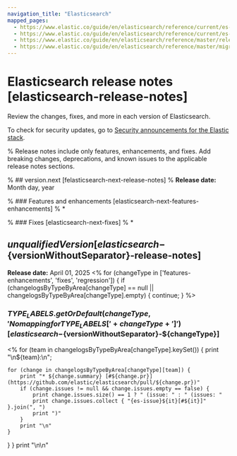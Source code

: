```yaml
---
navigation_title: "Elasticsearch"
mapped_pages:
  - https://www.elastic.co/guide/en/elasticsearch/reference/current/es-connectors-release-notes.html
  - https://www.elastic.co/guide/en/elasticsearch/reference/current/es-release-notes.html
  - https://www.elastic.co/guide/en/elasticsearch/reference/master/release-notes-${unqualifiedVersion}.html
  - https://www.elastic.co/guide/en/elasticsearch/reference/master/migrating-${version.major}.${version.minor}.html
---
```


# Elasticsearch release notes [elasticsearch-release-notes]

Review the changes, fixes, and more in each version of Elasticsearch.

To check for security updates, go to [Security announcements for the Elastic stack](https://discuss.elastic.co/c/announcements/security-announcements/31).

% Release notes include only features, enhancements, and fixes. Add breaking changes, deprecations, and known issues to the applicable release notes sections.

% ## version.next [felasticsearch-next-release-notes]
% **Release date:** Month day, year

% ### Features and enhancements [elasticsearch-next-features-enhancements]
% *

% ### Fixes [elasticsearch-next-fixes]
% *

## ${unqualifiedVersion} [elasticsearch-${versionWithoutSeparator}-release-notes]
**Release date:** April 01, 2025
<%
for (changeType in ['features-enhancements', 'fixes', 'regression']) {
    if (changelogsByTypeByArea[changeType] == null || changelogsByTypeByArea[changeType].empty) {
        continue;
    }
%>
### ${ TYPE_LABELS.getOrDefault(changeType, 'No mapping for TYPE_LABELS[' + changeType + ']') } [elasticsearch-${versionWithoutSeparator}-${changeType}]
<% for (team in changelogsByTypeByArea[changeType].keySet()) {
    print "\n${team}:\n";

    for (change in changelogsByTypeByArea[changeType][team]) {
        print "* ${change.summary} [#${change.pr}](https://github.com/elastic/elasticsearch/pull/${change.pr})"
        if (change.issues != null && change.issues.empty == false) {
            print change.issues.size() == 1 ? " (issue: " : " (issues: "
            print change.issues.collect { "{es-issue}${it}[#${it}]" }.join(", ")
            print ")"
        }
        print "\n"
    }
}
}
print "\n\n"
